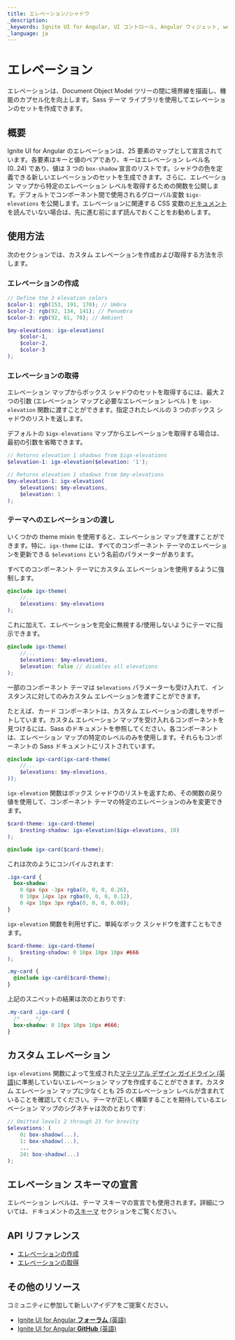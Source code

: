 ```yaml
---
title: エレベーション/シャドウ
_description:
_keywords: Ignite UI for Angular, UI コントロール, Angular ウィジェット, web ウィジェット, UI ウィジェット, Angular, ネイティブ Angular コンポーネント スイート, ネイティブ Angular コントロール, ネイティブ Angular コンポーネント ライブラリ
_language: ja
---
```


# エレベーション
<p class="highlight">エレベーションは、Document Object Model ツリーの間に境界線を描画し、機能のカプセル化を向上します。Sass テーマ ライブラリを使用してエレベーションのセットを作成できます。</p>
<div class="divider"></div>

## 概要
Ignite UI for Angular のエレベーションは、25 要素のマップとして宣言されています。各要素はキーと値のペアであり、キーはエレベーション レベル名 (0..24) であり、値は 3 つの `box-shadow` 宣言のリストです。シャドウの色を定義できる新しいエレベーションのセットを生成できます。さらに、エレベーション マップから特定のエレベーション レベルを取得するための関数を公開します。デフォルトでコンポーネント間で使用されるグローバル変数 `$igx-elevations` を公開します。エレベーションに関連する CSS 変数の[ドキュメント](../elevations.md)を読んでいない場合は、先に進む前にまず読んでおくことをお勧めします。

## 使用方法
次のセクションでは、カスタム エレベーションを作成および取得する方法を示します。

### エレベーションの作成

```scss
// Define the 3 elevation colors
$color-1: rgb(153, 191, 170); // Umbra
$color-2: rgb(92, 134, 141); // Penumbra
$color-3: rgb(92, 61, 70); // Ambient

$my-elevations: igx-elevations(
    $color-1,
    $color-2,
    $color-3
);
```

### エレベーションの取得

エレベーション マップからボックス シャドウのセットを取得するには、最大 2 つの引数 (エレベーション マップと必要なエレベーション レベル ) を `igx-elevation` 関数に渡すことができます。指定されたレベルの 3 つのボックス シャドウのリストを返します。

デフォルトの `$igx-elevations` マップからエレベーションを取得する場合は、最初の引数を省略できます。

```scss
// Returns elevation 1 shadows from $igx-elevations
$elevation-1: igx-elevation($elevation: '1');

// Returns elevation 1 shadows from $my-elevations
$my-elevation-1: igx-elevation(
    $elevations: $my-elevations, 
    $elevation: 1
);
```

### テーマへのエレベーションの渡し

いくつかの theme mixin を使用すると、エレベーション マップを渡すことができます。特に、`igx-theme` には、すべてのコンポーネント テーマのエレベーションを更新できる `$elevations` という名前のパラメーターがあります。

すべてのコンポーネント テーマにカスタム エレベーションを使用するように強制します。

```scss
@include igx-theme(
    //...
    $elevations: $my-elevations
);
```

これに加えて、エレベーションを完全に無視する/使用しないようにテーマに指示できます。

```scss
@include igx-theme(
    //...
    $elevations: $my-elevations,
    $elevation: false // disables all elevations
);
```

一部のコンポーネント テーマは `$elevations` パラメーターも受け入れて、インスタンスに対してのみカスタム エレベーションを渡すことができます。

たとえば、カード コンポーネントは、カスタム エレベーションの渡しをサポートしています。カスタム エレベーション マップを受け入れるコンポーネントを見つけるには、Sass のドキュメントを参照してください。各コンポーネントは、エレベーション マップの特定のレベルのみを使用します。それらもコンポーネントの Sass ドキュメントにリストされています。

```scss
@include igx-card(igx-card-theme(
    //...
    $elevations: $my-elevations,
));
```

`igx-elevation` 関数はボックス シャドウのリストを返すため、その関数の戻り値を使用して、コンポーネント テーマの特定のエレベーションのみを変更できます。 

```scss
$card-theme: igx-card-theme(
    $resting-shadow: igx-elevation($igx-elevations, 10)
);

@include igx-card($card-theme);
```

これは次のようにコンパイルされます:

```css
.igx-card {
  box-shadow: 
    0 6px 6px -3px rgba(0, 0, 0, 0.26),
    0 10px 14px 1px rgba(0, 0, 0, 0.12),
    0 4px 18px 3px rgba(0, 0, 0, 0.08);
}
```

`igx-elevation` 関数を利用せずに、単純なボック スシャドウを渡すこともできます。
```scss
$card-theme: igx-card-theme(
    $resting-shadow: 0 10px 10px 10px #666
);

.my-card {
  @include igx-card($card-theme);
}
```

上記のスニペットの結果は次のとおりです:

```scss
.my-card .igx-card {
  /* ... */
  box-shadow: 0 10px 10px 10px #666;
}
```
<div class="divider--half"></div>

## カスタム エレベーション 
`igx-elevations` 関数によって生成された[マテリアル デザイン ガイドライン (英語)](https://material.io/design/environment/elevation.html)に準拠していないエレベーション マップを作成することができます。カスタム エレベーション マップに少なくとも 25 のエレベーション レベルが含まれていることを確認してください。テーマが正しく構築することを期待しているエレベーション マップのシグネチャは次のとおりです:

```scss
// Omitted levels 2 through 23 for brevity
$elevations: (
    0: box-shadow(...),
    1: box-shadow(...),
    ...
    24: box-shadow(...)
);
```

## エレベーション スキーマの宣言
エレベーション レベルは、テーマ スキーマの宣言でも使用されます。詳細については、ドキュメントの[スキーマ](./schemas.md) セクションをご覧ください。
<div class="divider--half"></div>

## API リファレンス

* [エレベーションの作成]({environment:sassApiUrl}/index.html#function-igx-elevations)
* [エレベーションの取得]({environment:sassApiUrl}/index.html#function-igx-elevation)


## その他のリソース
<div class="divider--half"></div>

コミュニティに参加して新しいアイデアをご提案ください。
* [Ignite UI for Angular **フォーラム** (英語)](https://www.infragistics.com/community/forums/f/ignite-ui-for-angular)
* [Ignite UI for Angular **GitHub** (英語)](https://github.com/IgniteUI/igniteui-angular)
